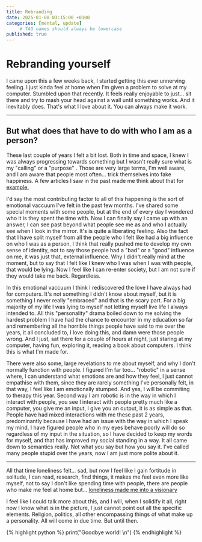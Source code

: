```yaml
---
title: Rebranding
date: 2025-01-08 03:15:00 +0100
categories: [mental, update]
     # TAG names should always be lowercase
published: true
---
```

# Rebranding yourself

I came upon this a few weeks back, I started getting this ever unnerving feeling. I just kinda feel at home when I'm given a problem to solve at my computer.
Stumbled upon that recently. It feels really enjoyable to just... sit there and try to mash your head against a wall until something works. And it inevitably does.
That's what I love about it. You can always make it work.

---
But what does that have to do with who I am as a person? 
---
These last couple of years I felt a bit lost. Both in time and space, I knew I was always progressing towards something but I wasn't really sure what is my "calling" or a "purpose" .
Those are very large terms, I'm well aware, and I am aware that people most often... trick themselves into fake happiness. A few articles I saw in the past made me think about that for [example.](https://phrack.org/issues/68/7)

I'd say the most contributing factor to all of this happening is the sort of emotional vaccuum I've felt in the past few months. I've shared some special moments with some people, but at the end of every day I wondered who it is they spent the time with. 
Now I can finally say I came up with an answer, I can see past beyond what people see me as and who I actually see when I look in the mirror. It's is quite a liberating feeling. Also the fact that I have split myself from all the people who I felt like had a big influence on who I was as a person, I think that really pushed me to develop my own sense of identity, not to say those people had a "bad" or a "good" influence on me, it was just that, external influence.
Why I didn't really mind at the moment, but to say that I felt like I knew who I was when I was with people, that would be lying. Now I feel like I can re-enter society, but I am not sure if they would take me back. Regardless.

In this emotional vaccuum I think I rediscovered the love I have always had for computers. It's not something I didn't know about myself, but it is something I never really "embraced" and that is the scary part. For a big majority of my life I was lying to myself not letting myself live life I always intended to.
All this "personality" drama boiled down to me solving the hardest problem I have had the chance to encounter in my education so far and remembering all the horrible things people have said to me over the years, it all concluded to, I love doing this, and damn were those people wrong. And I just, sat there for a couple of hours at night, just staring at my computer, having fun, exploring it, reading a book about computers. I think this is what I'm made for. 

There were also some, large revelations to me about myself, and why I don't normally function with people. I figured I'm far too... "robotic" in a sense where, I can understand what emotions are and how they feel, I just cannot empathise with them, since they are rarely something I've personally felt, in that way, I feel like I am emotionally stumped. And yes, I will be commiting to therapy this year. 
Second way I am robotic is in the way in which I interact with people, you see I interact with people pretty much like a computer, you give me an input, I give you an output, it is as simple as that. People have had mixed interactions with me these past 2 years, predominantly because I have had an issue with the way in which I speak my mind, I have figured people who in my eyes behave poorly will do so regardless of my input in the situation, so I have decided to keep my words for myself, and that has improved my social standing in a way.
It all came down to semantics really. Not what you say but how you say it. I've called many people stupid over the years, now I am just more polite about it.

---

All that time loneliness felt... sad, but now I feel like I gain fortitude in solitude, I can read, research, find things, it makes me feel even more like myself, not to say I don't like spending time with people, there are people who make me feel at home but... [loneliness made me into a visionary](https://www.youtube.com/watch?v=IG0CHGGb1-I)

I feel like I could talk more about this, and I will, when I solidify it all, right now I know what is in the picture, I just cannot point out all the specific elements. Religion, politics, all other encompassing things of what make up a personality. All will come in due time. But until then.

{% highlight python %}
print("Goodbye world! \n")
{% endhighlight %}